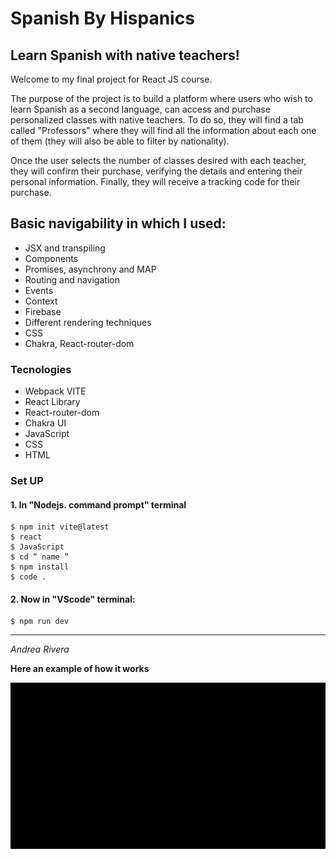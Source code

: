 # Spanish By Hispanics 
## Learn Spanish with native teachers!

Welcome to my final project for React JS course.
 
The purpose of the project is to build a platform where users who wish to learn Spanish as a second language, can access and purchase personalized classes with native teachers. To do so, they will find a tab called "Professors" where they will find all the information about each one of them (they will also be able to filter by nationality). 

Once the user selects the number of classes desired with each teacher, they will confirm their purchase, verifying the details and entering their personal information. Finally, they will receive a tracking code for their purchase. 


## Basic navigability in which I used:
- JSX and transpiling
- Components
- Promises, asynchrony and MAP
- Routing and navigation
- Events
- Context
- Firebase
- Different rendering techniques
- CSS
- Chakra, React-router-dom

### Tecnologies
- Webpack VITE
- React Library
- React-router-dom
- Chakra UI 
- JavaScript
- CSS
- HTML
### Set UP 
#### 1. In "Nodejs. command prompt" terminal
```
$ npm init vite@latest 
$ react
$ JavaScript
$ cd “ name ” 
$ npm install 
$ code . 
```
#### 2. Now in "VScode" terminal:
```
$ npm run dev
```





---

_Andrea Rivera_

**Here an example of how it works**

![video](./src/assets/demonstrativevideo.gif)
